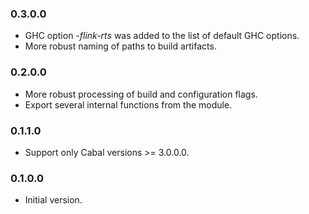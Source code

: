 ### 0.3.0.0

- GHC option *-flink-rts* was added to the list of default GHC options.
- More robust naming of paths to build artifacts.

### 0.2.0.0

- More robust processing of build and configuration flags.
- Export several internal functions from the module.

### 0.1.1.0

- Support only Cabal versions >= 3.0.0.0.

### 0.1.0.0

- Initial version.

